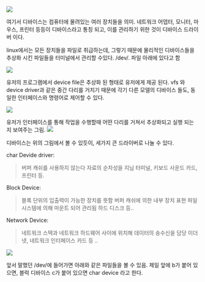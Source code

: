 
![](https://i.imgur.com/PzLl5Lk.png)




여기서 디바이스는 컴퓨터에 물려있는 여러 장치들을 의미. 
네트워크 어뎁터, 모니터, 마우스, 프린터 등등이 디바이스라고 통칭 되고, 이를 관리하기 위한 것이 디바이스 드라이버 이다.

linux에서는 모든 장치들을 파일로 취급하는데, 그렇기 때문에 물리적인 디바이스들을 추상화 시킨 파일들을 터미널에서 관리할 수있다.
/dev/. 파일 아래에 있다고 함

![](https://i.imgur.com/Da9kY5g.png)

유저의 프로그램에서 device file은 추상화 된 형태로 유저에게 제공 된다.
vfs 와 device driver과 같은 중간 다리를 거치기 때문에 각기 다른 모델의 디바이스 들도, 동일한 인터페이스와 명령어로 제어할 수 있다.

![](https://i.imgur.com/AbFufpf.png)

유저가 인터페이스를 통해 작업을 수행할때 어떤 다리를 거쳐서 추상화되고 실행 되는 지 보여주는 그림.
![](https://i.imgur.com/45JbplF.png)

디바이스는 위의 그림에서 볼 수 있듯이, 세가지 큰 드라이버로 나눌 수 있다.


char Devide driver:
>버퍼 캐쉬를 사용하지 않는다
>자료의 순차성을 지님
>터미널, 키보드 사운드 카드, 프린터 등.

Block Device:
>블록 단위의 입출력이 가능한 장치를 뜻함
>버퍼 캐쉬에 의한 내부 장치 표현
>파일 시스템에 의해 마운트 되어 관리됨
>하드 디스크 등..

Network Device:
>네트워크 스택과 네트워크 하드웨어 사이에 위치해 데이터의 송수신을 담당
>이더넷, 네트워크 인터페이스 카드 등 ..


![](https://i.imgur.com/w4oQ44p.png)

앞서 말했던 /dev/에 들어가면 아래와 같은 파일들을 볼 수 있음.
제일 앞에 b가 붙어 있으면, 블럭 디바이스
c가 붙어 있으면 char device 라고 한다.